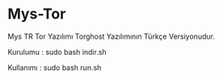 # Mys-Tor

Mys TR Tor Yazılımı Torghost Yazılımının Türkçe Versiyonudur.

Kurulumu : sudo bash indir.sh

Kullanımı : sudo bash run.sh
